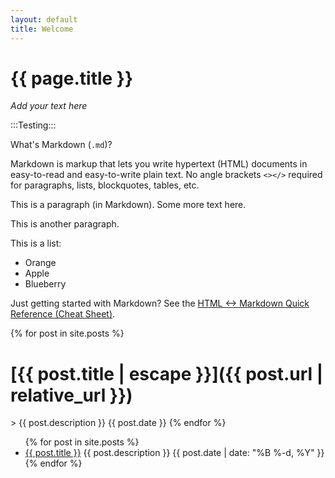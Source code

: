 ```yaml
---
layout: default
title: Welcome
---
```


# {{ page.title }}


_Add your text here_

:::Testing:::

What's Markdown (`.md`)?

Markdown is markup that lets you write hypertext (HTML) documents
in easy-to-read and easy-to-write plain text.
No angle brackets `<></>` required for
paragraphs, lists, blockquotes, tables, etc.


This is a paragraph (in Markdown). Some more
text here.

This is another paragraph.

This is a list:

- Orange
- Apple
- Blueberry



Just getting started with Markdown?
See the [HTML <-> Markdown Quick Reference (Cheat Sheet)][quickref].


[quickref]: https://github.com/mundimark/quickrefs/blob/master/HTML.md

{% for post in site.posts %}
  <h1>[{{ post.title | escape }}]({{ post.url | relative_url }})</h1>
  > {{ post.description }}
  {{ post.date }}
{% endfor %}

<ul class="posts">
  {% for post in site.posts %}
    <li class="post">
      <a href="{{ post.url }}">{{ post.title }}</a>
      <span>{{ post.description }}</span>
      <time class="publish-date" datetime="{{ post.date | date: '%F' }}">
        {{ post.date | date: "%B %-d, %Y" }}
      </time>
    </li>
  {% endfor %}
</ul>

